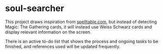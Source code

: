 # soul-searcher
This project draws inspiration from [spelltable.com](http://sapelltable.com), but instead of detecting Magic: The Gathering cards, it will instead use Weiss Schwarz cards and display relevant information on the screen.

There is an active to-do list that shows the process and ongoing tasks to be finished, and references used will be updated frequently.
